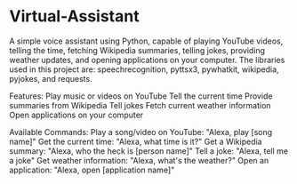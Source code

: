 # Virtual-Assistant
A simple voice assistant using Python, capable of playing YouTube videos, telling the time, fetching Wikipedia summaries, telling jokes, providing weather updates, and opening applications on your computer.
The libraries used in this project are: speechrecognition, pyttsx3, pywhatkit, wikipedia, pyjokes, and requests.

Features:
Play music or videos on YouTube
Tell the current time
Provide summaries from Wikipedia
Tell jokes
Fetch current weather information
Open applications on your computer

Available Commands:
Play a song/video on YouTube: "Alexa, play [song name]"
Get the current time: "Alexa, what time is it?"
Get a Wikipedia summary: "Alexa, who the heck is [person name]"
Tell a joke: "Alexa, tell me a joke"
Get weather information: "Alexa, what's the weather?"
Open an application: "Alexa, open [application name]"
